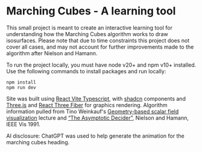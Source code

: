 # Marching Cubes - A learning tool

This small project is meant to create an interactive learning tool for understanding how the Marching Cubes algorithm works to draw isosurfaces. Please note that due to time constraints this project does not cover all cases, and may not account for further improvements made to the algorithm after Nielson and Hamann.

To run the project locally, you must have node v20+ and npm v10+ installed. Use the following commands to install packages and run locally:

```
npm install
npm run dev
```

Site was built using [React Vite Typescript](https://vite.dev/guide/), with [shadcn](https://ui.shadcn.com/) components and [Three.js](https://threejs.org/) and [React Three Fiber](https://r3f.docs.pmnd.rs/getting-started/introduction) for graphics rendering. Algorithm information pulled from Tino Weinkauf's [Geometry-based scalar field visualization](https://www.csc.kth.se/~weinkauf/teaching/visualization/index.html?module=5) lecture and [“The Asymptotic Decider”](https://people.eecs.berkeley.edu/~jrs/meshpapers/NielsonHamann.pdf), Nielson and Hamann, IEEE Vis 1991. 

AI disclosure: ChatGPT was used to help generate the animation for the marching cubes heading.

